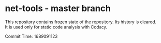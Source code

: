 # net-tools - master branch

This repository contains frozen state of the repository.
Its history is cleared. It is used only for static code
analysis with Codacy.

Commit Time: 1689091123